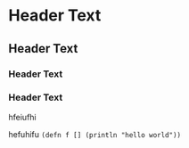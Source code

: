 # Header Text #

## Header Text ##
### Header Text ###
### Header Text ###

hfeiufhi

hefuhifu
`(defn f []
    (println "hello world"))`